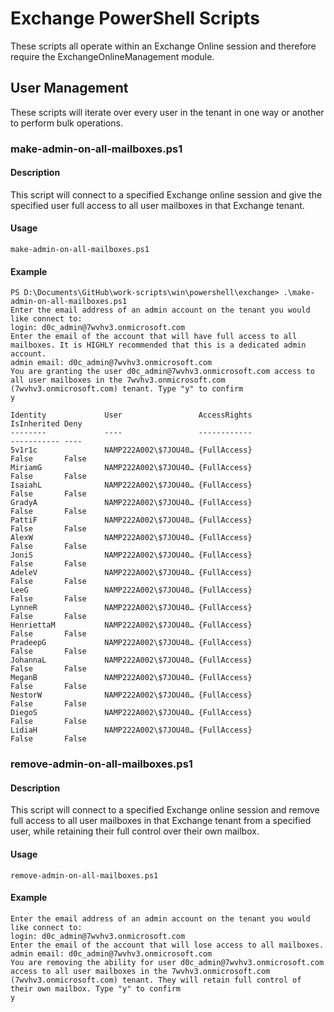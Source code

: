 # Exchange PowerShell Scripts

These scripts all operate within an Exchange Online session and therefore require the ExchangeOnlineManagement module.

## User Management

These scripts will iterate over every user in the tenant in one way or another to perform bulk operations.

### make-admin-on-all-mailboxes.ps1

#### Description

This script will connect to a specified Exchange online session and give the specified user full access to all user mailboxes in that Exchange tenant.

#### Usage

```make-admin-on-all-mailboxes.ps1```

#### Example

```
PS D:\Documents\GitHub\work-scripts\win\powershell\exchange> .\make-admin-on-all-mailboxes.ps1
Enter the email address of an admin account on the tenant you would like connect to:
login: d0c_admin@7wvhv3.onmicrosoft.com
Enter the email of the account that will have full access to all mailboxes. It is HIGHLY recommended that this is a dedicated admin account.
admin email: d0c_admin@7wvhv3.onmicrosoft.com
You are granting the user d0c_admin@7wvhv3.onmicrosoft.com access to all user mailboxes in the 7wvhv3.onmicrosoft.com (7wvhv3.onmicrosoft.com) tenant. Type "y" to confirm
y

Identity             User                 AccessRights                                                                                                                                                                                IsInherited Deny
--------             ----                 ------------                                                                                                                                                                                ----------- ----
5v1r1c               NAMP222A002\$7JOU40… {FullAccess}                                                                                                                                                                                False       False
MiriamG              NAMP222A002\$7JOU40… {FullAccess}                                                                                                                                                                                False       False
IsaiahL              NAMP222A002\$7JOU40… {FullAccess}                                                                                                                                                                                False       False
GradyA               NAMP222A002\$7JOU40… {FullAccess}                                                                                                                                                                                False       False
PattiF               NAMP222A002\$7JOU40… {FullAccess}                                                                                                                                                                                False       False
AlexW                NAMP222A002\$7JOU40… {FullAccess}                                                                                                                                                                                False       False
JoniS                NAMP222A002\$7JOU40… {FullAccess}                                                                                                                                                                                False       False
AdeleV               NAMP222A002\$7JOU40… {FullAccess}                                                                                                                                                                                False       False
LeeG                 NAMP222A002\$7JOU40… {FullAccess}                                                                                                                                                                                False       False
LynneR               NAMP222A002\$7JOU40… {FullAccess}                                                                                                                                                                                False       False
HenriettaM           NAMP222A002\$7JOU40… {FullAccess}                                                                                                                                                                                False       False
PradeepG             NAMP222A002\$7JOU40… {FullAccess}                                                                                                                                                                                False       False
JohannaL             NAMP222A002\$7JOU40… {FullAccess}                                                                                                                                                                                False       False
MeganB               NAMP222A002\$7JOU40… {FullAccess}                                                                                                                                                                                False       False
NestorW              NAMP222A002\$7JOU40… {FullAccess}                                                                                                                                                                                False       False
DiegoS               NAMP222A002\$7JOU40… {FullAccess}                                                                                                                                                                                False       False
LidiaH               NAMP222A002\$7JOU40… {FullAccess}                                                                                                                                                                                False       False
```

### remove-admin-on-all-mailboxes.ps1

#### Description

This script will connect to a specified Exchange online session and remove full access to all user mailboxes in that Exchange tenant from a specified user, while retaining their full control over their own mailbox.

#### Usage

```remove-admin-on-all-mailboxes.ps1```

#### Example

```
Enter the email address of an admin account on the tenant you would like connect to:
login: d0c_admin@7wvhv3.onmicrosoft.com
Enter the email of the account that will lose access to all mailboxes.
admin email: d0c_admin@7wvhv3.onmicrosoft.com
You are removing the ability for user d0c_admin@7wvhv3.onmicrosoft.com access to all user mailboxes in the 7wvhv3.onmicrosoft.com (7wvhv3.onmicrosoft.com) tenant. They will retain full control of their own mailbox. Type "y" to confirm
y
```
